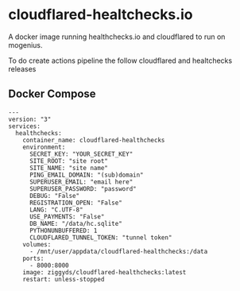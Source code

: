 # cloudflared-healtchecks.io
A docker image running healthchecks.io and cloudflared to run on mogenius.

To do
  create actions pipeline the follow cloudflared and healtchecks releases

## Docker Compose
````
---
version: "3"
services:
  healthchecks:
    container_name: cloudflared-healthchecks
    environment:
      SECRET_KEY: "YOUR_SECRET_KEY"
      SITE_ROOT: "site root"
      SITE_NAME: "site name"
      PING_EMAIL_DOMAIN: "(sub)domain"
      SUPERUSER_EMAIL: "email here"
      SUPERUSER_PASSWORD: "password"
      DEBUG: "False"
      REGISTRATION_OPEN: "False"
      LANG: "C.UTF-8"
      USE_PAYMENTS: "False"
      DB_NAME: "/data/hc.sqlite"
      PYTHONUNBUFFERED: 1
      CLOUDFLARED_TUNNEL_TOKEN: "tunnel token"
    volumes:
      - /mnt/user/appdata/cloudflared-healthchecks:/data
    ports:
      - 8000:8000
    image: ziggyds/cloudflared-healthchecks:latest
    restart: unless-stopped

````
